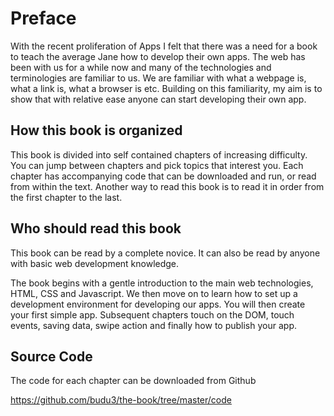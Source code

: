 # Preface
With the recent proliferation of Apps I felt that there was a need for a book to teach the average
Jane how to develop their own apps. The web has been with us for a while now and
many of the technologies and terminologies are familiar to us. We are familiar with
what a webpage is, what a link is, what a browser is etc. Building on this familiarity, my
aim is to show that with relative ease anyone can start developing their own app.

## How this book is organized
This book is divided into self contained chapters of increasing difficulty. You can jump between chapters and
pick topics that interest you. Each chapter has accompanying code that can be downloaded and run, or read from within the text. Another way to read this book is to read it in order from the first chapter to the last.

## Who should read this book
This book can be read by a complete novice. It can also be read by anyone with basic web development knowledge. 

The book begins with a gentle introduction to the main web technologies, HTML, CSS and Javascript. We then move on to learn how to set up a development environment for developing our apps. You will then create your first simple app. Subsequent chapters touch on the DOM, touch events, saving data, swipe action and finally how to publish your app.

## Source Code
The code for each chapter can be downloaded from Github 

<https://github.com/budu3/the-book/tree/master/code>